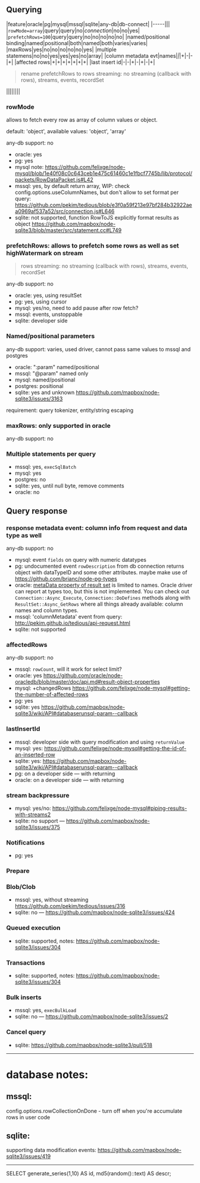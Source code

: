 ## Querying

|feature|oracle|pg|mysql|mssql|sqlite|any-db|db-connect|
|-----|||
|`rowMode=array`|query|query|no|*connection*|no|no|yes|
|`prefetchRows=100`|query|query|no|no|no|no|no|
|named/positional binding|named|positional|both|named|both|varies|varies|
|maxRows|yes|no|no|no|no|no|yes|
|multiple statemens|no|no|yes|yes|yes|no|array|
|column metadata evt|names|*|*|+|-|-|+|
|affected rows|+|+|+|+|+|+|+|
|last insert id|-|-|+|-|+|-|+|

>rename prefetchRows to rows streaming: no streaming (callback with rows), streams, events, recordSet

||||||||

### rowMode

allows to fetch every row as array of column values or object.

default: 'object', available values: 'object', 'array'

any-db support: no

 * oracle: yes
 * pg: yes
 * mysql note: https://github.com/felixge/node-mysql/blob/1e40f08c0c643ceb1e475c61460c1e1fbcf7745b/lib/protocol/packets/RowDataPacket.js#L42
 * mssql: yes, by default return array, WIP: check config.options.useColumnNames, but don't allow to set format per query: https://github.com/pekim/tedious/blob/e3f0a59f213e97bf284b32922aea0969af537a52/src/connection.js#L646
 * sqlite: not supported, function RowToJS explicitly format results as object https://github.com/mapbox/node-sqlite3/blob/master/src/statement.cc#L749

### prefetchRows: allows to prefetch some rows as well as set highWatermark on stream

> rows streaming: no streaming (callback with rows), streams, events, recordSet

any-db support: no

 * oracle: yes, using resultSet
 * pg: yes, using cursor
 * mysql: yes/no, need to add pause after row fetch?
 * mssql: events, unstoppable
 * sqlite: developer side

### Named/positional parameters

any-db support: varies, used driver, cannot pass same values to mssql and postgres

 * oracle: ":param" named/positional
 * mssql: "@param" named only
 * mysql: named/positional
 * postgres: positional
 * sqlite: yes and unknown https://github.com/mapbox/node-sqlite3/issues/3163

requirement: query tokenizer, entity/string escaping

### maxRows: only supported in oracle

any-db support: no

### Multiple statements per query

 * mssql: yes, `execSqlBatch`
 * mysql: yes
 * postgres: no
 * sqlite: yes, until null byte, remove comments
 * oracle: no

## Query response

### response metadata event: column info from request and data type as well

any-db support: no

 * mysql: event `fields` on query with numeric datatypes
 * pg: undocumented event `rowDescription` from db connection returns object with dataTypeID and some other attributes. maybe make use of https://github.com/brianc/node-pg-types
 * oracle: [metaData property of result set](https://github.com/oracle/node-oracledb/blob/master/doc/api.md#-71-resultset-properties)
is limited to names. Oracle driver can report at types too, but this is not implemented.
You can check out `Connection::Async_Execute`, `Connection::DoDefines`  methods along with
`ResultSet::Async_GetRows` where all things already available: column names and column types.
 * mssql: 'columnMetadata' event from query: http://pekim.github.io/tedious/api-request.html
 * sqlite: not supported

### affectedRows

any-db support: no

 * mssql: `rowCount`, will it work for select limit?
 * oracle: yes https://github.com/oracle/node-oracledb/blob/master/doc/api.md#result-object-properties
 * mysql: +changedRows https://github.com/felixge/node-mysql#getting-the-number-of-affected-rows
 * pg: yes
 * sqlite: yes https://github.com/mapbox/node-sqlite3/wiki/API#databaserunsql-param--callback

### lastInsertId

 * mssql: developer side with query modification and using `returnValue`
 * mysql: yes: https://github.com/felixge/node-mysql#getting-the-id-of-an-inserted-row
 * sqlite: yes: https://github.com/mapbox/node-sqlite3/wiki/API#databaserunsql-param--callback
 * pg: on a developer side — with returning
 * oracle: on a developer side — with returning

### stream backpressure

 * mysql: yes/no: https://github.com/felixge/node-mysql#piping-results-with-streams2
 * sqlite: no support — https://github.com/mapbox/node-sqlite3/issues/375

### Notifications

 * pg: yes

### Prepare

### Blob/Clob

 * mssql: yes, without streaming https://github.com/pekim/tedious/issues/316
 * sqlite: no — https://github.com/mapbox/node-sqlite3/issues/424

### Queued execution

* sqlite: supported, notes: https://github.com/mapbox/node-sqlite3/issues/304


### Transactions

 * sqlite: supported, notes: https://github.com/mapbox/node-sqlite3/issues/304


### Bulk inserts

 * mssql: yes, `execBulkLoad`
 * sqlite: no — https://github.com/mapbox/node-sqlite3/issues/2

### Cancel query

 * sqlite: https://github.com/mapbox/node-sqlite3/pull/518


------------------------

database notes:
===

mssql:
-----

config.options.rowCollectionOnDone - turn off when you're accumulate rows in user code



sqlite:
------

supporting data modification events: https://github.com/mapbox/node-sqlite3/issues/419

----------------------------

SELECT generate_series(1,10) AS id, md5(random()::text) AS descr;
